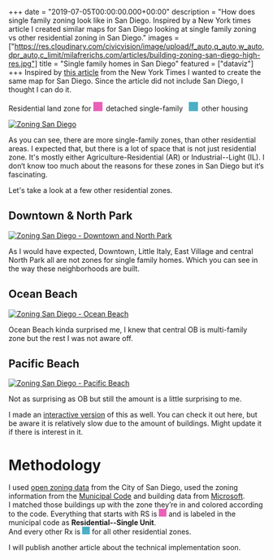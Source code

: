 +++
date = "2019-07-05T00:00:00.000+00:00"
description = "How does single family zoning look like in San Diego. Inspired by a New York times article I created similar maps for San Diego looking at single family zoning vs other residential zoning in San Diego."
images = ["https://res.cloudinary.com/civicvision/image/upload/f_auto,q_auto,w_auto,dpr_auto,c_limit/milafrerichs.com/articles/building-zoning-san-diego-high-res.jpg"]
title = "Single family homes in San Diego"
featured = ["dataviz"]
+++
Inspired by [this article](https://www.nytimes.com/interactive/2019/06/18/upshot/cities-across-america-question-single-family-zoning.html) from the New York Times I wanted to create the same map for San Diego. Since the article did not include San Diego, I thought I can do it. 

Residential land zone for <svg width="25" height="20"><rect y="2" width="18" height="18" fill="#EA60B9" /></svg>detached single-family &nbsp; <svg width="25" height="20"><rect y="2" width="18" height="18" fill="#4CAFC5" /></svg>other housing

[![Zoning San Diego](https://res.cloudinary.com/civicvision/image/upload/f_auto,q_auto,w_auto,dpr_auto,c_limit/milafrerichs.com/articles/building-zoning-san-diego-high-res.png)](https://res.cloudinary.com/civicvision/image/upload/v1562310637/milafrerichs.com/articles/building-zoning-san-diego-high-res.jpg)

As you can see, there are more single-family zones, than other residential areas. I expected that, but there is a lot of space that is not just residential zone. It's mostly either Agriculture-Residential (AR) or Industrial--Light (IL). I don‘t know too much about the reasons for these zones in San Diego but it‘s fascinating. 

Let's take a look at a few other residential zones.  

## Downtown & North Park

[![Zoning San Diego - Downtown and North Park](https://res.cloudinary.com/civicvision/image/upload/f_auto,q_auto,w_auto,dpr_auto,c_limit/milafrerichs.com/articles/downtown_sd.png)](https://res.cloudinary.com/civicvision/image/upload/v1562313554/milafrerichs.com/articles/downtown_sd.png)

As I would have expected, Downtown, Little Italy, East Village and central North Park all are not zones for single family homes. Which you can see in the way these neighborhoods are built. 

## Ocean Beach

[![Zoning San Diego - Ocean Beach](https://res.cloudinary.com/civicvision/image/upload/f_auto,q_auto,w_auto,dpr_auto,c_limit/milafrerichs.com/articles/ocena_beach.png)](https://res.cloudinary.com/civicvision/image/upload/v1562313554/milafrerichs.com/articles/ocena_beach.png)

Ocean Beach kinda surprised me, I knew that central OB is multi-family zone but the rest I was not aware off. 

## Pacific Beach

[![Zoning San Diego - Pacific Beach](https://res.cloudinary.com/civicvision/image/upload/f_auto,q_auto,w_auto,dpr_auto,c_limit/milafrerichs.com/articles/pacific_beach.png)](https://res.cloudinary.com/civicvision/image/upload/v1562313554/milafrerichs.com/articles/pacific_beach.png)

Not as surprising as OB but still the amount is a little surprising to me. 

I made an [interactive version](https://civic.vision/sandiego-zoning-viz) of this as well. You can check it out here, but be aware it is relatively slow due to the amount of buildings. Might update it if there is interest in it. 

# Methodology
I used [open zoning data](https://data.sandiego.gov/datasets/zoning/) from the City of San Diego, used the zoning information from the [Municipal Code](https://www.sandiego.gov/city-clerk/officialdocs/municipal-code/chapter-13) and building data from [Microsoft](https://github.com/Microsoft/USBuildingFootprints/).  
I matched those buildings up with the zone they’re in and colored according to the code. 
Everything that starts with RS is <svg width="15" height="15"><rect width="15" height="15" fill="#EA60B9"></svg> and is labeled in the municipal code as __Residential--Single Unit__.  
And every other Rx is <svg width="15" height="15"><rect width="15" height="15" fill="#4CAFC5"></svg> for all other residential zones. 

I will publish another article about the technical implementation soon.
